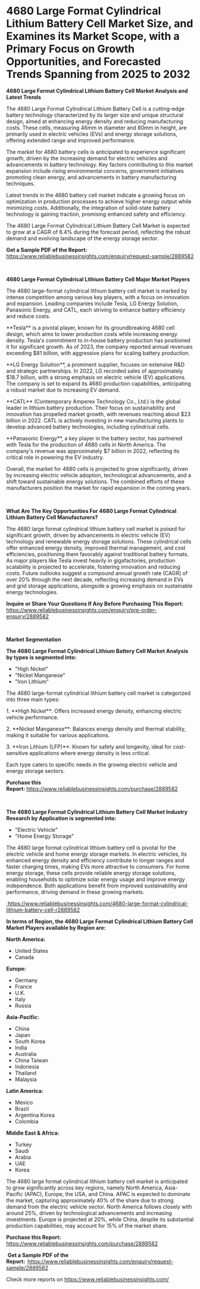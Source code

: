 <p><h1>4680 Large Format Cylindrical Lithium Battery Cell Market Size, and Examines its Market Scope, with a Primary Focus on Growth Opportunities, and Forecasted Trends Spanning from 2025 to 2032</h1></p><p><strong>4680 Large Format Cylindrical Lithium Battery Cell Market Analysis and Latest Trends</strong></p>
<p><p>The 4680 Large Format Cylindrical Lithium Battery Cell is a cutting-edge battery technology characterized by its larger size and unique structural design, aimed at enhancing energy density and reducing manufacturing costs. These cells, measuring 46mm in diameter and 80mm in height, are primarily used in electric vehicles (EVs) and energy storage solutions, offering extended range and improved performance.</p><p>The market for 4680 battery cells is anticipated to experience significant growth, driven by the increasing demand for electric vehicles and advancements in battery technology. Key factors contributing to this market expansion include rising environmental concerns, government initiatives promoting clean energy, and advancements in battery manufacturing techniques.</p><p>Latest trends in the 4680 battery cell market indicate a growing focus on optimization in production processes to achieve higher energy output while minimizing costs. Additionally, the integration of solid-state battery technology is gaining traction, promising enhanced safety and efficiency.</p><p>The 4680 Large Format Cylindrical Lithium Battery Cell Market is expected to grow at a CAGR of 6.4% during the forecast period, reflecting the robust demand and evolving landscape of the energy storage sector.</p></p>
<p><strong>Get a Sample PDF of the Report:&nbsp;</strong> <a href="https://www.reliablebusinessinsights.com/enquiry/request-sample/2889582?utm_campaign=3256&utm_medium=2&utm_source=Github&utm_content=ia&utm_term=14032025&utm_id=4680-large-format-cylindrical-lithium-battery-cell">https://www.reliablebusinessinsights.com/enquiry/request-sample/2889582</a></p>
<p>&nbsp;</p>
<p><strong>4680 Large Format Cylindrical Lithium Battery Cell Major Market Players</strong></p>
<p><p>The 4680 large-format cylindrical lithium battery cell market is marked by intense competition among various key players, with a focus on innovation and expansion. Leading companies include Tesla, LG Energy Solution, Panasonic Energy, and CATL, each striving to enhance battery efficiency and reduce costs.</p><p>**Tesla** is a pivotal player, known for its groundbreaking 4680 cell design, which aims to lower production costs while increasing energy density. Tesla's commitment to in-house battery production has positioned it for significant growth. As of 2023, the company reported annual revenues exceeding $81 billion, with aggressive plans for scaling battery production.</p><p>**LG Energy Solution**, a prominent supplier, focuses on extensive R&D and strategic partnerships. In 2022, LG recorded sales of approximately $18.7 billion, with a strong emphasis on electric vehicle (EV) applications. The company is set to expand its 4680 production capabilities, anticipating a robust market due to increasing EV demand.</p><p>**CATL** (Contemporary Amperex Technology Co., Ltd.) is the global leader in lithium battery production. Their focus on sustainability and innovation has propelled market growth, with revenues reaching about $23 billion in 2022. CATL is actively investing in new manufacturing plants to develop advanced battery technologies, including cylindrical cells.</p><p>**Panasonic Energy**, a key player in the battery sector, has partnered with Tesla for the production of 4680 cells in North America. The company's revenue was approximately $7 billion in 2022, reflecting its critical role in powering the EV industry.</p><p>Overall, the market for 4680 cells is projected to grow significantly, driven by increasing electric vehicle adoption, technological advancements, and a shift toward sustainable energy solutions. The combined efforts of these manufacturers position the market for rapid expansion in the coming years.</p></p>
<p>&nbsp;</p>
<p><strong>What Are The Key Opportunities For 4680 Large Format Cylindrical Lithium Battery Cell Manufacturers?</strong></p>
<p><p>The 4680 large format cylindrical lithium battery cell market is poised for significant growth, driven by advancements in electric vehicle (EV) technology and renewable energy storage solutions. These cylindrical cells offer enhanced energy density, improved thermal management, and cost efficiencies, positioning them favorably against traditional battery formats. As major players like Tesla invest heavily in gigafactories, production scalability is projected to accelerate, fostering innovation and reducing costs. Future outlooks suggest a compound annual growth rate (CAGR) of over 20% through the next decade, reflecting increasing demand in EVs and grid storage applications, alongside a growing emphasis on sustainable energy technologies.</p></p>
<p><strong>Inquire or Share Your Questions If Any Before Purchasing This Report:</strong> <a href="https://www.reliablebusinessinsights.com/enquiry/pre-order-enquiry/2889582?utm_campaign=3256&utm_medium=2&utm_source=Github&utm_content=ia&utm_term=14032025&utm_id=4680-large-format-cylindrical-lithium-battery-cell">https://www.reliablebusinessinsights.com/enquiry/pre-order-enquiry/2889582</a></p>
<p>&nbsp;</p>
<p><strong>Market Segmentation</strong></p>
<p><strong>The 4680 Large Format Cylindrical Lithium Battery Cell Market Analysis by types is segmented into:</strong></p>
<p><ul><li>"High Nickel"</li><li>"Nickel Manganese"</li><li>"Iron Lithium"</li></ul></p>
<p><p>The 4680 large-format cylindrical lithium battery cell market is categorized into three main types: </p><p>1. **High Nickel**: Offers increased energy density, enhancing electric vehicle performance.</p><p>2. **Nickel Manganese**: Balances energy density and thermal stability, making it suitable for various applications.</p><p>3. **Iron Lithium (LFP)**: Known for safety and longevity, ideal for cost-sensitive applications where energy density is less critical. </p><p>Each type caters to specific needs in the growing electric vehicle and energy storage sectors.</p></p>
<p><strong>Purchase this Report:&nbsp;</strong><a href="https://www.reliablebusinessinsights.com/purchase/2889582?utm_campaign=3256&utm_medium=2&utm_source=Github&utm_content=ia&utm_term=14032025&utm_id=4680-large-format-cylindrical-lithium-battery-cell">https://www.reliablebusinessinsights.com/purchase/2889582</a></p>
<p>&nbsp;</p>
<p><strong>The 4680 Large Format Cylindrical Lithium Battery Cell Market Industry Research by Application is segmented into:</strong></p>
<p><ul><li>"Electric Vehicle"</li><li>"Home Energy Storage"</li></ul></p>
<p><p>The 4680 large format cylindrical lithium battery cell is pivotal for the electric vehicle and home energy storage markets. In electric vehicles, its enhanced energy density and efficiency contribute to longer ranges and faster charging times, making EVs more attractive to consumers. For home energy storage, these cells provide reliable energy storage solutions, enabling households to optimize solar energy usage and improve energy independence. Both applications benefit from improved sustainability and performance, driving demand in these growing markets.</p></p>
<p><a href="https://www.reliablebusinessinsights.com/4680-large-format-cylindrical-lithium-battery-cell-r2889582?utm_campaign=3256&utm_medium=2&utm_source=Github&utm_content=ia&utm_term=14032025&utm_id=4680-large-format-cylindrical-lithium-battery-cell">&nbsp;https://www.reliablebusinessinsights.com/4680-large-format-cylindrical-lithium-battery-cell-r2889582</a></p>
<p><strong>In terms of Region, the 4680 Large Format Cylindrical Lithium Battery Cell Market Players available by Region are:</strong></p>
<p>
    <p> <strong> North America: </strong>
        <ul>
            <li>United States</li>
            <li>Canada</li>
        </ul>
        </p> 
    <p> <strong> Europe: </strong>
        <ul>
            <li>Germany</li>
            <li>France</li>
            <li>U.K.</li>
            <li>Italy</li>
            <li>Russia</li>
        </ul>
        </p> 
    <p> <strong> Asia-Pacific: </strong>
        <ul>
            <li>China</li>
            <li>Japan</li>
            <li>South Korea</li>
            <li>India</li>
            <li>Australia</li>
            <li>China Taiwan</li>
            <li>Indonesia</li>
            <li>Thailand</li>
            <li>Malaysia</li>
        </ul>
        </p> 
    <p> <strong> Latin America: </strong>
        <ul>
            <li>Mexico</li>
            <li>Brazil</li>
            <li>Argentina Korea</li>
            <li>Colombia</li>
        </ul>
        </p> 
    <p> <strong> Middle East & Africa: </strong>
        <ul>
            <li>Turkey</li>
            <li>Saudi</li>
            <li>Arabia</li>
            <li>UAE</li>
            <li>Korea</li>
        </ul>
    </p>
    </p>
<p><p>The 4680 large format cylindrical lithium battery cell market is anticipated to grow significantly across key regions, namely North America, Asia-Pacific (APAC), Europe, the USA, and China. APAC is expected to dominate the market, capturing approximately 40% of the share due to strong demand from the electric vehicle sector. North America follows closely with around 25%, driven by technological advancements and increasing investments. Europe is projected at 20%, while China, despite its substantial production capabilities, may account for 15% of the market share.</p></p>
<p><strong>Purchase this Report: </strong><a href="https://www.reliablebusinessinsights.com/purchase/2889582?utm_campaign=3256&utm_medium=2&utm_source=Github&utm_content=ia&utm_term=14032025&utm_id=4680-large-format-cylindrical-lithium-battery-cell">https://www.reliablebusinessinsights.com/purchase/2889582</a></p>
<p>&nbsp;<strong>Get a Sample PDF of the Report:&nbsp;&nbsp;</strong><a href="https://www.reliablebusinessinsights.com/enquiry/request-sample/2889582?utm_campaign=3256&utm_medium=2&utm_source=Github&utm_content=ia&utm_term=14032025&utm_id=4680-large-format-cylindrical-lithium-battery-cell">https://www.reliablebusinessinsights.com/enquiry/request-sample/2889582</a></p>
<p><strong></strong></p>
<p>Check more reports on <a href="https://www.reliablebusinessinsights.com/?utm_campaign=3256&utm_medium=2&utm_source=Github&utm_content=ia&utm_term=14032025&utm_id=4680-large-format-cylindrical-lithium-battery-cell">https://www.reliablebusinessinsights.com/</a></p>